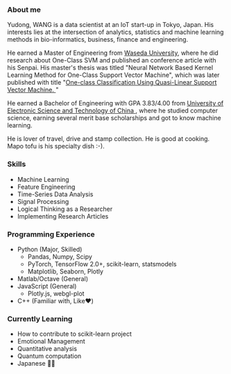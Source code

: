 ### About me

<!--
**Fizzez/Fizzez** is a ✨ _special_ ✨ repository because its `README.md` (this file) appears on your GitHub profile.

Here are some ideas to get you started:

- 🔭 I’m currently working on ...
- 🌱 I’m currently learning ...
- 👯 I’m looking to collaborate on ...
- 🤔 I’m looking for help with ...
- 💬 Ask me about ...
- 📫 How to reach me: ...
- 😄 Pronouns: ...
- ⚡ Fun fact: ...
-->

Yudong, WANG is a data scientist at an IoT start-up in Tokyo, Japan. His 
interests lies at the intersection of analytics, statistics and machine 
learning methods in bio-informatics, business, finance and engineering.

He earned a Master of Engineering from 
[Waseda University](https://www.waseda.jp/top/en/), where he did 
research about One-Class SVM and published an conference article with 
his Senpai. His master's thesis was titled "Neural Network Based Kernel 
Learning Method for One-Class Support Vector Machine", which was later 
published with title 
"[One-class Classification Using Quasi-Linear Support Vector Machine.
](https://ieeexplore.ieee.org/abstract/document/8616117)"

He earned a Bachelor of Engineering with GPA 3.83/4.00 from [University of 
Electronic Science and Technology of China
](https://en.wikipedia.org/wiki/University_of_Electronic_Science_and_Technology_of_China), 
where he studied computer science, earning several merit base scholarships 
and got to know machine learning.

He is lover of travel, drive and stamp collection. He is good at cooking.
Mapo tofu is his specialty dish :-). 


### Skills
- Machine Learning 
- Feature Engineering
- Time-Series Data Analysis
- Signal Processing
- Logical Thinking as a Researcher
- Implementing Research Articles
 
### Programming Experience
- Python (Major, Skilled)
  - Pandas, Numpy, Scipy
  - PyTorch, TensorFlow 2.0+, scikit-learn, statsmodels
  - Matplotlib, Seaborn, Plotly
- Matlab/Octave (General)
- JavaScript (General)
  - Plotly.js, webgl-plot
- C++ (Familiar with, Like❤️)

### Currently Learning
- How to contribute to scikit-learn project
- Emotional Management
- Quantitative analysis 
- Quantum computation 
- Japanese 💬💬
